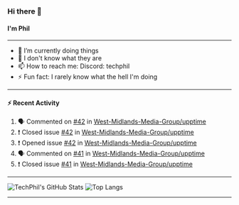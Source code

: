 ### Hi there 👋
#### I'm Phil

---

- 🔭 I’m currently doing things
- 🌱 I don't know what they are
- 📫 How to reach me: Discord: techphil
- ⚡ Fun fact: I rarely know what the hell I'm doing

---

#### ⚡ Recent Activity
<!--START_SECTION:activity-->
1. 🗣 Commented on [#42](https://github.com//West-Midlands-Media-Group/upptime/issues/42) in [West-Midlands-Media-Group/upptime](https://github.com//West-Midlands-Media-Group/upptime)
2. ❗️ Closed issue [#42](https://github.com//West-Midlands-Media-Group/upptime/issues/42) in [West-Midlands-Media-Group/upptime](https://github.com//West-Midlands-Media-Group/upptime)
3. ❗️ Opened issue [#42](https://github.com//West-Midlands-Media-Group/upptime/issues/42) in [West-Midlands-Media-Group/upptime](https://github.com//West-Midlands-Media-Group/upptime)
4. 🗣 Commented on [#41](https://github.com//West-Midlands-Media-Group/upptime/issues/41) in [West-Midlands-Media-Group/upptime](https://github.com//West-Midlands-Media-Group/upptime)
5. ❗️ Closed issue [#41](https://github.com//West-Midlands-Media-Group/upptime/issues/41) in [West-Midlands-Media-Group/upptime](https://github.com//West-Midlands-Media-Group/upptime)
<!--END_SECTION:activity-->

---

![TechPhil's GitHub Stats](https://github-readme-stats.vercel.app/api?username=techphil&count_private=true)
![Top Langs](https://github-readme-stats.vercel.app/api/top-langs/?username=techphil)

---
